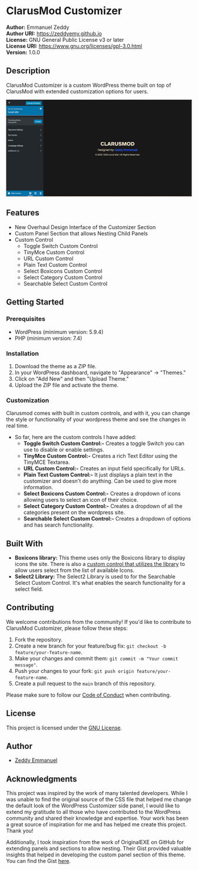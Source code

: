 # ClarusMod Customizer

**Author:** Emmanuel Zeddy  
**Author URI:** https://zeddyemy.github.io  
**License:** GNU General Public License v3 or later  
**License URI:** https://www.gnu.org/licenses/gpl-3.0.html  
**Version:** 1.0.0

## Description ##
ClarusMod Customizer is a custom WordPress theme built on top of ClarusMod with extended customization options for users.

![ClarusMod Customizer Screenshot](screenshot.png)

## Features

- New Overhaul Design Interface of the Customizer Section
- Custom Panel Section that allows Nesting Child Panels
- Custom Control
    - Toggle Switch Custom Control
    - TinyMce Custom Control
    - URL Custom Control
    - Plain Text Custom Control
    - Select Boxicons Custom Control
    - Select Category Custom Control
    - Searchable Select Custom Control

## Getting Started

### Prerequisites

- WordPress (minimum version: 5.9.4)
- PHP (minimum version: 7.4)

### Installation

1. Download the theme as a ZIP file.
2. In your WordPress dashboard, navigate to "Appearance" → "Themes."
3. Click on "Add New" and then "Upload Theme."
4. Upload the ZIP file and activate the theme.

### Customization

Clarusmod comes with built in custom controls, and with it, you can change the style or functionality of your wordpress theme and see the changes in real time.
- So far, here are the custom controls I have added:
    - **Toggle Switch Custom Control:-** Creates a toggle Switch you can use to disable or enable settings.
    - **TinyMce Custom Control:-** Creates a rich Text Editor using the TinyMCE Textarea.
    - **URL Custom Control:-** Creates an input field specifically for URLs.
    - **Plain Text Custom Control:-** It just displays a plain text in the customizer and doesn't do anything. Can be used to give more information.
    - **Select Boxicons Custom Control:-** Creates a dropdown of icons allowing users to select an icon of their choice.
    - **Select Category Custom Control:-** Creates a dropdown of all the categories present on the wordpress site.
    - **Searchable Select Custom Control:-** Creates a dropdown of options and has search functionality.

## Built With

- **Boxicons library:** This theme uses only the Boxicons library to display icons the site. There is also a [custom control that utilizes the library](https://github.com/zeddyemy/clarusmod-customizer/blob/main/inc/customizer/customizer-extensions/custom-controls/class-boxicon-select-custom-control.php#L14) to allow users select from the list of available Icons.
- **Select2 Library:** The Select2 Library is used to for the Searchable Select Custom Control. It's what enables the search functionality for a select field.

## Contributing

We welcome contributions from the community! If you'd like to contribute to ClarusMod Customizer, please follow these steps:

1. Fork the repository.
2. Create a new branch for your feature/bug fix: `git checkout -b feature/your-feature-name`.
3. Make your changes and commit them: `git commit -m "Your commit message"`.
4. Push your changes to your fork: `git push origin feature/your-feature-name`.
5. Create a pull request to the `main` branch of this repository.

Please make sure to follow our [Code of Conduct](CODE_OF_CONDUCT.md) when contributing.

## License

This project is licensed under the [GNU License](LICENSE).

## Author

- [Zeddy Emmanuel](https://zeddyemy.github.io)

## Acknowledgments

This project was inspired by the work of many talented developers. While I was unable to find the original source of the CSS file that helped me change the default look of the WordPress Customizer side panel, I would like to extend my gratitude to all those who have contributed to the WordPress community and shared their knowledge and expertise. Your work has been a great source of inspiration for me and has helped me create this project. Thank you!

Additionally, I took inspiration from the work of OriginalEXE on GitHub for extending panels and sections to allow nesting. Their Gist provided valuable insights that helped in developing the custom panel section of this theme. You can find the Gist [here](https://gist.github.com/OriginalEXE/9a6183e09f4cae2f30b006232bb154af).